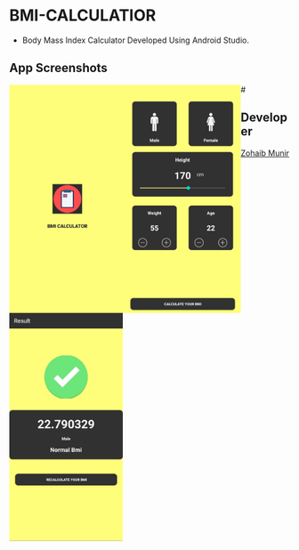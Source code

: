 # BMI-CALCULATIOR
* Body Mass Index Calculator Developed Using Android Studio.
## App Screenshots
<img align = "left" height ="410"  alt = "SplashScreen" src="images/splashscreen.jpeg">
<img align = "left" height ="410" alt = "Main-Screen" src="images/mainactivity.jpeg">
<img align = "left" height ="410"  alt = "Result Screen" src="images/resultnormal.jpeg">
#  
 
## Developer
  
 <a href="https://github.com/Zohaib-Munir"> Zohaib Munir </a> 
#
